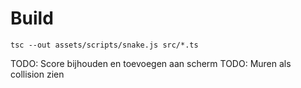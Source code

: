 # Build

`tsc --out assets/scripts/snake.js src/*.ts`


TODO: Score  bijhouden en toevoegen aan scherm
TODO: Muren als collision zien


